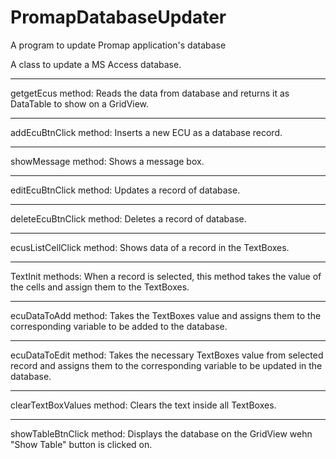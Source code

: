 # PromapDatabaseUpdater
A program to update Promap application's database

A class to update a MS Access database.
__________________________________________________________________________________________________________
getgetEcus method:
Reads the data from database and returns it as DataTable to show on a GridView.
__________________________________________________________________________________________________________
addEcuBtnClick method:
Inserts a new ECU as a database record.
__________________________________________________________________________________________________________
showMessage method:
Shows a message box.
__________________________________________________________________________________________________________
editEcuBtnClick method:
Updates a record of database.
__________________________________________________________________________________________________________
deleteEcuBtnClick method:
Deletes a record of database.
__________________________________________________________________________________________________________
ecusListCellClick method:
Shows data of a record in the TextBoxes.
__________________________________________________________________________________________________________
TextInit methods:
When a record is selected, this method takes the value of the cells and assign them to the TextBoxes.
__________________________________________________________________________________________________________
ecuDataToAdd method:
Takes the TextBoxes value and assigns them to the corresponding variable to be added to the database.
__________________________________________________________________________________________________________
ecuDataToEdit method:
Takes the necessary TextBoxes value from selected record and assigns them to the corresponding variable to be updated in the database.
__________________________________________________________________________________________________________
clearTextBoxValues method:
Clears the text inside all TextBoxes.
__________________________________________________________________________________________________________
showTableBtnClick method:
Displays the database on the GridView wehn "Show Table" button is clicked on.